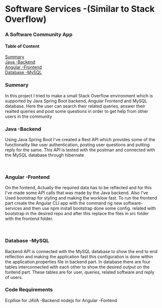 # Software Services -(Similar to Stack Overflow)

### A Software Community App

#### Table of Content
[Summary](#summary)</br>
[Java -Backend](#datasetGeneration)</br>
[Angular -Frontend](#dataProcessing)</br>
[Database -MySQL](#modelTraining)</br>



### Summary<a name="summary"></a>
In this project I tried to make a small Stack Overflow environment which is supported by Java Spring Boot backend, Angular Frontend and MySQL database. Here the user can search their related queries, answer their realted queries and post some questions in order to get help from other users in the community 
<br/>         


### Java -Backend<a name="datasetGeneration"></a>
Using Java Spring Boot I've created a Rest API which provides some of the functionality like user authentication, posting user questions and putting reply for the same. This API is tested with the postman and connected with the MySQL database through hibernate

<br/> 

### Angular -Frontend<a name="dataProcessing"></a> 
On the fontend, Actually the required data has to be reflected and for this I've made some API calls that was made by the Java backend. Also I've Used bootstrap for styling and making the worklow fast. To run the frontend part create the Angular CLI app with the command ng new software-services and then use npm install bootstrap done some config. related with bootstrap in the desired repo and after this replace the files in src folder with the frontend folder.   

<br/>

### Database -MySQL<a name="modelTraining"></a> 
Backend API is connected with the MySQL database to show the end to end reflection and making the application fast this configuration is done within the application.properties file in backend part. In database there are four tables interconnected with each other to show the desired output on the fontend part.
These tables are for user, queries, related software and reply of users.






### Code Requirements

Ecpllise for JAVA -Backend
nodejs for Angular -Fontend



